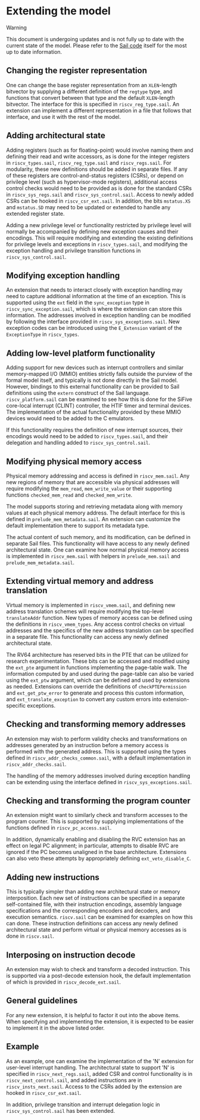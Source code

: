 # Extending the model

> [!WARNING]
> This document is undergoing updates and is not fully up to date
> with the current state of the model. Please refer to the
> [Sail code](../model/) itself for the most up to date information.

## Changing the register representation

One can change the base register representation from an `XLEN`-length
bitvector by supplying a different definition of the `regtype` type,
and functions that convert between that type and the default
`XLEN`-length bitvector. The interface for this is specified in
`riscv_reg_type.sail`. An extension can implement a different
representation in a file that follows that interface, and use it with
the rest of the model.

## Adding architectural state

Adding registers (such as for floating-point) would involve naming
them and defining their read and write accessors, as is done for the
integer registers in `riscv_types.sail`, `riscv_reg_type.sail` and
`riscv_regs.sail`. For modularity, these new definitions should be
added in separate files. If any of these registers are
control-and-status registers (CSRs), or depend on
privilege level (such as hypervisor-mode registers), additional access
control checks would need to be provided as is done for the standard
CSRs in `riscv_sys_regs.sail` and `riscv_sys_control.sail`. Access to
newly added CSRs can be hooked in `riscv_csr_ext.sail`. In addition,
the bits `mstatus.XS` and `mstatus.SD` may need to be updated
or extended to handle any extended register state.

Adding a new privilege level or functionality restricted by privilege
level will normally be accompanied by defining new exception causes
and their encodings. This will require modifying and extending the
existing definitions for privilege levels and exceptions in
`riscv_types.sail`, and modifying the exception handling and privilege
transition functions in `riscv_sys_control.sail`.

## Modifying exception handling

An extension that needs to interact closely with exception handling
may need to capture additional information at the time of an
exception. This is supported using the `ext` field in the
`sync_exception` type in `riscv_sync_exception.sail`, which is where
the extension can store this information. The addresses involved in
exception handling can be modified by following the interface provided
in `riscv_sys_exceptions.sail`. New exception codes can be introduced
using the `E_Extension` variant of the `ExceptionType` in
`riscv_types`.

## Adding low-level platform functionality

Adding support for new devices such as interrupt controllers and
similar memory-mapped I/O (MMIO) entities strictly falls outside the
purview of the formal model itself, and typically is not done
directly in the Sail model. However, bindings to this external
functionality can be provided to Sail definitions using the `extern`
construct of the Sail language. `riscv_platform.sail` can be examined
to see how this is done for the SiFive core-local interrupt (CLINT)
controller, the HTIF timer and terminal devices. The
implementation of the actual functionality provided by these MMIO
devices would need to be added to the C emulators.

If this functionality requires the definition of new interrupt
sources, their encodings would need to be added to `riscv_types.sail`,
and their delegation and handling added to `riscv_sys_control.sail`.

## Modifying physical memory access

Physical memory addressing and access is defined in `riscv_mem.sail`.
Any new regions of memory that are accessible via physical addresses
will require modifying the `mem_read`, `mem_write_value` or their
supporting functions `checked_mem_read` and `checked_mem_write`.

The model supports storing and retrieving metadata along with memory
values at each physical memory address. The default interface for
this is defined in `prelude_mem_metadata.sail`. An extension can
customize the default implementation there to support its metadata
type.

The actual content of such memory, and its modification, can be
defined in separate Sail files. This functionality will have access
to any newly defined architectural state. One can examine how normal
physical memory access is implemented in `riscv_mem.sail` with helpers
in `prelude_mem.sail` and `prelude_mem_metadata.sail`.

## Extending virtual memory and address translation

Virtual memory is implemented in `riscv_vmem.sail`, and defining new
address translation schemes will require modifying the top-level
`translateAddr` function. New types of memory access can be defined
using the definitions in `riscv_vmem_types`. Any access control
checks on virtual addresses and the specifics of the new address
translation can be specified in a separate file. This functionality
can access any newly defined architectural state.

The RV64 architecture has reserved bits in the PTE that can be
utilized for research experimentation. These bits can be accessed and
modified using the `ext_pte` argument in functions implementing the
page-table walk. The information computed by and used during the
page-table can also be varied using the `ext_ptw` argument, which can
be defined and used by extensions as needed. Extensions can override
the definitions of `checkPTEPermission` and `ext_get_ptw_error` to
generate and process this custom information, and
`ext_translate_exception` to convert any custom errors into
extension-specific exceptions.

## Checking and transforming memory addresses

An extension may wish to perform validity checks and transformations
on addresses generated by an instruction before a memory access is
performed with the generated address. This is supported using the
types defined in `riscv_addr_checks_common.sail`, with a default
implementation in `riscv_addr_checks.sail`.

The handling of the memory addresses involved during exception
handling can be extending using the interface defined in
`riscv_sys_exceptions.sail`.

## Checking and transforming the program counter

An extension might want to similarly check and transform accesses to
the program counter. This is supported by supplying implementations
of the functions defined in `riscv_pc_access.sail`.

In addition, dynamically enabling and disabling the RVC extension has
an effect on legal PC alignment; in particular, attempts to disable
RVC are ignored if the PC becomes unaligned in the base architecture.
Extensions can also veto these attempts by appropriately defining
`ext_veto_disable_C`.

## Adding new instructions

This is typically simpler than adding new architectural state or
memory interposition. Each new set of instructions can be specified
in a separate self-contained file, with their instruction encodings,
assembly language specifications and the corresponding encoders and
decoders, and execution semantics. `riscv.sail` can be examined for
examples on how this can done. These instruction definitions can
access any newly defined architectural state and perform virtual or
physical memory accesses as is done in `riscv.sail`.

## Interposing on instruction decode

An extension may wish to check and transform a decoded instruction.
This is supported via a post-decode extension hook, the default
implementation of which is provided in `riscv_decode_ext.sail`.

## General guidelines

For any new extension, it is helpful to factor it out into the above
items. When specifying and implementing the extension, it is expected
to be easier to implement it in the above listed order.

## Example

As an example, one can examine the implementation of the 'N' extension
for user-level interrupt handling. The architectural state to support
'N' is specified in `riscv_next_regs.sail`, added CSR and control
functionality is in `riscv_next_control.sail`, and added instructions
are in `riscv_insts_next.sail`. Access to the CSRs added by the
extension are hooked in `riscv_csr_ext.sail`.

In addition, privilege transition and interrupt delegation logic in
`riscv_sys_control.sail` has been extended.
